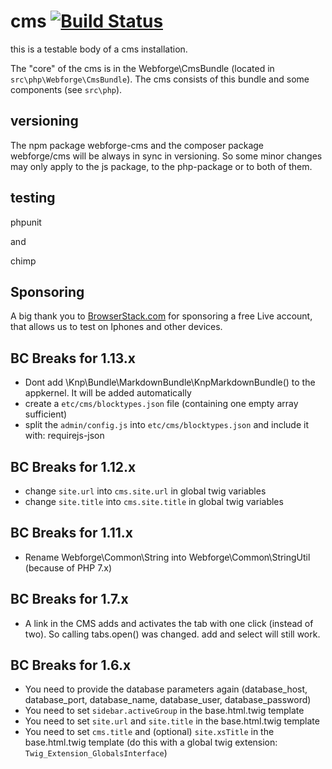 # cms [![Build Status](https://travis-ci.org/webforge-labs/cms.svg?branch=master)](https://travis-ci.org/webforge-labs/cms)

this is a testable body of a cms installation.

The "core" of the cms is in the Webforge\CmsBundle (located in `src\php\Webforge\CmsBundle`). The cms consists of this bundle and some components (see `src\php`).

## versioning

The npm package webforge-cms and the composer package webforge/cms will be always in sync in versioning. So some minor changes may only apply to the js package, to the php-package or to both of them.

## testing

phpunit

and

chimp

## Sponsoring

A big thank you to [BrowserStack.com](https://www.browserstack.com) for sponsoring a free Live account, that allows us to test on Iphones and other devices.

## BC Breaks for 1.13.x

- Dont add \Knp\Bundle\MarkdownBundle\KnpMarkdownBundle() to the appkernel. It will be added automatically
- create a `etc/cms/blocktypes.json` file (containing one empty array sufficient)
- split the `admin/config.js` into `etc/cms/blocktypes.json` and include it with: requirejs-json


## BC Breaks for 1.12.x

- change `site.url` into `cms.site.url` in global twig variables
- change `site.title` into `cms.site.title` in global twig variables

## BC Breaks for 1.11.x

- Rename Webforge\Common\String into Webforge\Common\StringUtil (because of PHP 7.x)

## BC Breaks for 1.7.x

- A link in the CMS adds and activates the tab with one click (instead of two). So calling tabs.open() was changed. add and select will still work.

## BC Breaks for 1.6.x

- You need to provide the database parameters again (database_host, database_port, database_name, database_user, database_password)
- You need to set `sidebar.activeGroup` in the base.html.twig template
- You need to set `site.url` and `site.title` in the base.html.twig template
- You need to set `cms.title` and (optional) `site.xsTitle` in the base.html.twig template (do this with a global twig extension: `Twig_Extension_GlobalsInterface`)
